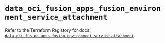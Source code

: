 # `data_oci_fusion_apps_fusion_environment_service_attachment`

Refer to the Terraform Registory for docs: [`data_oci_fusion_apps_fusion_environment_service_attachment`](https://registry.terraform.io/providers/oracle/oci/6.18.0/docs/data-sources/fusion_apps_fusion_environment_service_attachment).
